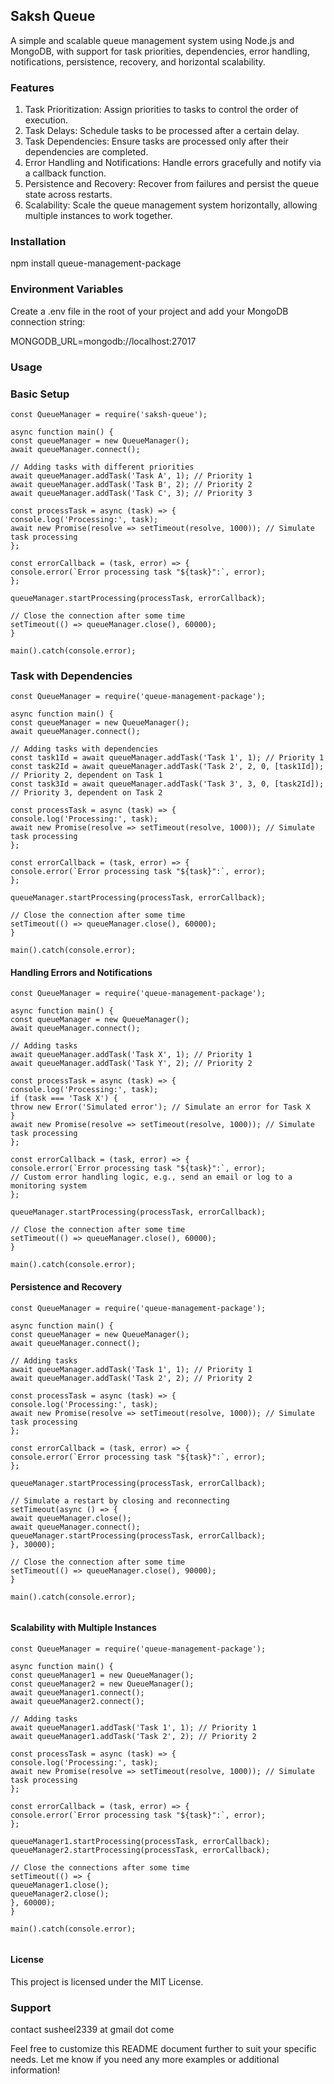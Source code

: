 ## Saksh Queue  
A simple and scalable queue management system using Node.js and MongoDB, with support for task priorities, dependencies, error handling, notifications, persistence, recovery, and horizontal scalability.

### Features
1. Task Prioritization: Assign priorities to tasks to control the order of execution.
2. Task Delays: Schedule tasks to be processed after a certain delay.
3. Task Dependencies: Ensure tasks are processed only after their dependencies are completed.
4. Error Handling and Notifications: Handle errors gracefully and notify via a callback function.
5. Persistence and Recovery: Recover from failures and persist the queue state across restarts.
6. Scalability: Scale the queue management system horizontally, allowing multiple instances to work together.

### Installation
npm install queue-management-package

### Environment Variables
Create a .env file in the root of your project and add your MongoDB connection string:

MONGODB_URL=mongodb://localhost:27017

### Usage

### Basic Setup

```
const QueueManager = require('saksh-queue');

async function main() {
const queueManager = new QueueManager();
await queueManager.connect();

// Adding tasks with different priorities
await queueManager.addTask('Task A', 1); // Priority 1
await queueManager.addTask('Task B', 2); // Priority 2
await queueManager.addTask('Task C', 3); // Priority 3

const processTask = async (task) => {
console.log('Processing:', task);
await new Promise(resolve => setTimeout(resolve, 1000)); // Simulate task processing
};

const errorCallback = (task, error) => {
console.error(`Error processing task "${task}":`, error);
};

queueManager.startProcessing(processTask, errorCallback);

// Close the connection after some time
setTimeout(() => queueManager.close(), 60000);
}

main().catch(console.error);
```


### Task with Dependencies

```
const QueueManager = require('queue-management-package');

async function main() {
const queueManager = new QueueManager();
await queueManager.connect();

// Adding tasks with dependencies
const task1Id = await queueManager.addTask('Task 1', 1); // Priority 1
const task2Id = await queueManager.addTask('Task 2', 2, 0, [task1Id]); // Priority 2, dependent on Task 1
const task3Id = await queueManager.addTask('Task 3', 3, 0, [task2Id]); // Priority 3, dependent on Task 2

const processTask = async (task) => {
console.log('Processing:', task);
await new Promise(resolve => setTimeout(resolve, 1000)); // Simulate task processing
};

const errorCallback = (task, error) => {
console.error(`Error processing task "${task}":`, error);
};

queueManager.startProcessing(processTask, errorCallback);

// Close the connection after some time
setTimeout(() => queueManager.close(), 60000);
}

main().catch(console.error);

```


#### Handling Errors and Notifications

```
const QueueManager = require('queue-management-package');

async function main() {
const queueManager = new QueueManager();
await queueManager.connect();

// Adding tasks
await queueManager.addTask('Task X', 1); // Priority 1
await queueManager.addTask('Task Y', 2); // Priority 2

const processTask = async (task) => {
console.log('Processing:', task);
if (task === 'Task X') {
throw new Error('Simulated error'); // Simulate an error for Task X
}
await new Promise(resolve => setTimeout(resolve, 1000)); // Simulate task processing
};

const errorCallback = (task, error) => {
console.error(`Error processing task "${task}":`, error);
// Custom error handling logic, e.g., send an email or log to a monitoring system
};

queueManager.startProcessing(processTask, errorCallback);

// Close the connection after some time
setTimeout(() => queueManager.close(), 60000);
}

main().catch(console.error);
```


#### Persistence and Recovery
```
const QueueManager = require('queue-management-package');

async function main() {
const queueManager = new QueueManager();
await queueManager.connect();

// Adding tasks
await queueManager.addTask('Task 1', 1); // Priority 1
await queueManager.addTask('Task 2', 2); // Priority 2

const processTask = async (task) => {
console.log('Processing:', task);
await new Promise(resolve => setTimeout(resolve, 1000)); // Simulate task processing
};

const errorCallback = (task, error) => {
console.error(`Error processing task "${task}":`, error);
};

queueManager.startProcessing(processTask, errorCallback);

// Simulate a restart by closing and reconnecting
setTimeout(async () => {
await queueManager.close();
await queueManager.connect();
queueManager.startProcessing(processTask, errorCallback);
}, 30000);

// Close the connection after some time
setTimeout(() => queueManager.close(), 90000);
}

main().catch(console.error);


```



#### Scalability with Multiple Instances

```
const QueueManager = require('queue-management-package');

async function main() {
const queueManager1 = new QueueManager();
const queueManager2 = new QueueManager();
await queueManager1.connect();
await queueManager2.connect();

// Adding tasks
await queueManager1.addTask('Task 1', 1); // Priority 1
await queueManager1.addTask('Task 2', 2); // Priority 2

const processTask = async (task) => {
console.log('Processing:', task);
await new Promise(resolve => setTimeout(resolve, 1000)); // Simulate task processing
};

const errorCallback = (task, error) => {
console.error(`Error processing task "${task}":`, error);
};

queueManager1.startProcessing(processTask, errorCallback);
queueManager2.startProcessing(processTask, errorCallback);

// Close the connections after some time
setTimeout(() => {
queueManager1.close();
queueManager2.close();
}, 60000);
}

main().catch(console.error);


```
#### License
This project is licensed under the MIT License.

### Support
contact susheel2339 at gmail dot come


Feel free to customize this README document further to suit your specific needs. Let me know if you need any more examples or additional information!
